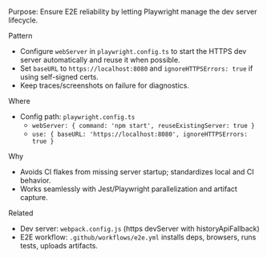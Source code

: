 Purpose: Ensure E2E reliability by letting Playwright manage the dev server lifecycle.

Pattern

- Configure `webServer` in `playwright.config.ts` to start the HTTPS dev server automatically and reuse it when possible.
- Set `baseURL` to `https://localhost:8080` and `ignoreHTTPSErrors: true` if using self-signed certs.
- Keep traces/screenshots on failure for diagnostics.

Where

- Config path: `playwright.config.ts`
  - `webServer: { command: 'npm start', reuseExistingServer: true }`
  - `use: { baseURL: 'https://localhost:8080', ignoreHTTPSErrors: true }`

Why

- Avoids CI flakes from missing server startup; standardizes local and CI behavior.
- Works seamlessly with Jest/Playwright parallelization and artifact capture.

Related

- Dev server: `webpack.config.js` (https devServer with historyApiFallback)
- E2E workflow: `.github/workflows/e2e.yml` installs deps, browsers, runs tests, uploads artifacts.
